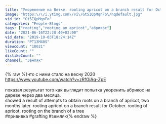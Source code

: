 ```yaml
---
title: "Укоренение на Ветке. rooting apricot on a branch result for October"
image: "https:\/\/i.ytimg.com\/vi\/Gt5IQpMqnFo\/hqdefault.jpg"
vid_id: "Gt5IQpMqnFo"
categories: "People-Blogs"
tags: ["rooting","rooting an apricot","абрикос"]
date: "2021-06-16T22:28:40+03:00"
vid_date: "2019-10-03T18:24:14Z"
duration: "PT13M40S"
viewcount: "18021"
likeCount: ""
dislikeCount: ""
channel: "Земляк"
---
```

{% raw %}что с ними стало на весну 2020 <a rel="nofollow" target="blank" href="https://www.youtube.com/watch?v=zRfGjAq-ZpE">https://www.youtube.com/watch?v=zRfGjAq-ZpE</a><br /><br />показал результат того как выглядит попытка укоренить абрикос на дереве через два месяца.<br />showed a result of attempts to obtain roots on a branch of apricot, two months later. rooting apricot on a branch result for October. rooting of apricot. rooting on the branch of a tree<br />#прививка #grafting #земляк{% endraw %}
